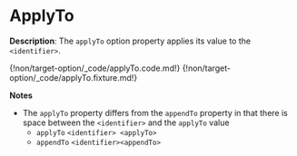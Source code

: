 # ApplyTo

__Description__: The `applyTo` option property applies its value to the `<identifier>`.

{!non/target-option/_code/applyTo.code.md!}
{!non/target-option/_code/applyTo.fixture.md!}

__Notes__

+ The `applyTo` property differs from the `appendTo` property in that there is space between the `<identifier>` and the `applyTo` value
    + `applyTo` <span class="arr-i"></span> `<identifier> <applyTo>`
    + `appendTo` <span class="arr-i"></span> `<identifier><appendTo>`

<div class="cf"></div>
<div class="end"></div>

